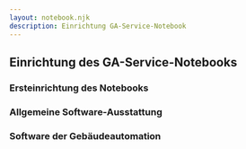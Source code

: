 ```yaml
---
layout: notebook.njk
description: Einrichtung GA-Service-Notebook
--- 
```

## Einrichtung des GA-Service-Notebooks

### Ersteinrichtung des Notebooks

### Allgemeine Software-Ausstattung

### Software der Gebäudeautomation
